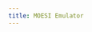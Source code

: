 ```yaml
---
title: MOESI Emulator
---
```

<html>
<head>
  <meta charset="UTF-8">
  <title>Main</title>
  <script src="main.js"></script>
  <link rel="stylesheet" href="styles.css">
</head>

<body>
  <div id="myapp"></div>
  <script>
  var app = Elm.Main.init({
    node: document.getElementById('myapp')
  });
  </script>
</body>
</html>
